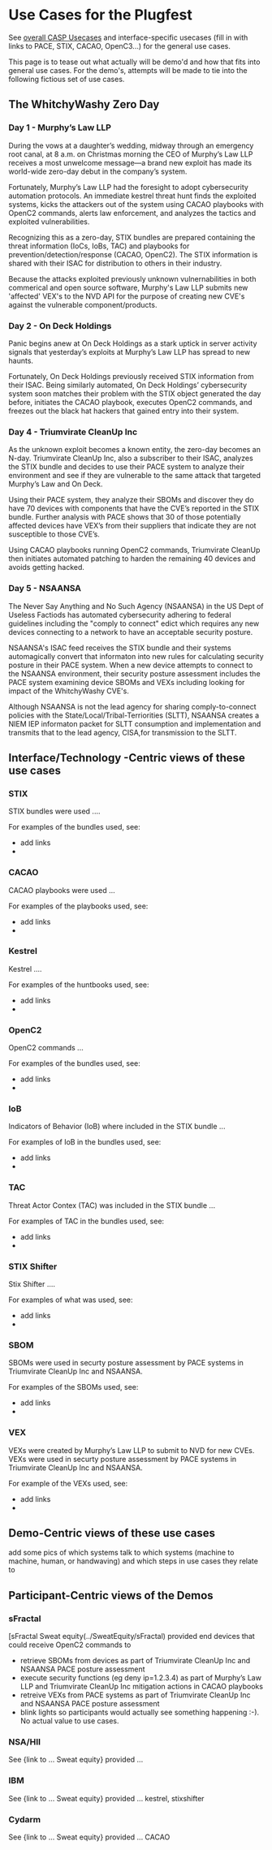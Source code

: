 # Use Cases for the Plugfest
See [overall CASP Usecases](../../../../UseCases/README.md) 
and interface-specific usecases
(fill in with links to PACE, STIX, CACAO, OpenC3...) 
for the general use cases.

This page is to tease out what 
actually will be demo'd and 
how that fits into general use cases.
For the demo's, attempts will be made to tie into
the following fictious set of use cases.

## The WhitchyWashy Zero Day
### Day 1 - Murphy’s Law LLP
During the vows at a daughter’s wedding, 
midway through an emergency root canal, 
at 8 a.m. on Christmas morning 
the CEO of Murphy’s Law LLP receives 
a most unwelcome message—a brand new exploit 
has made its world-wide zero-day debut in the company’s system. 

Fortunately, Murphy’s Law LLP had the foresight to 
adopt cybersecurity automation protocols. 
An immediate kestrel threat hunt finds the exploited systems, 
kicks the attackers out of the system using CACAO playbooks with OpenC2 commands, 
alerts law enforcement, and analyzes the tactics and exploited vulnerabilities. 

Recognizing this as a zero-day, 
STIX bundles are prepared containing the threat information (IoCs, IoBs, TAC) 
and playbooks for prevention/detection/response (CACAO, OpenC2). 
The STIX information is shared with their ISAC for distribution to others in their industry.

Because the attacks exploited previously unknown vulnernabilities 
in both commerical and open source software,
Murphy's Law LLP submits new 'affected' VEX's to the NVD API for the purpose of creating 
new CVE's against the vulnerable component/products.

### Day 2 - On Deck Holdings
Panic begins anew at On Deck Holdings as a stark uptick 
in server activity signals 
that yesterday’s exploits at Murphy’s Law LLP has spread to new haunts.

Fortunately, On Deck Holdings previously received STIX information from their ISAC. 
Being similarly automated, On Deck Holdings’ cybersecurity system
soon matches their problem with the STIX object generated the day before, 
initiates the CACAO playbook, executes OpenC2 commands, 
and freezes out the black hat hackers that gained entry into their system.

### Day 4 - Triumvirate CleanUp Inc
As the unknown exploit becomes a known entity, the zero-day becomes an N-day.
Triumvirate CleanUp Inc, also a subscriber to their ISAC, 
analyzes the STIX bundle and decides to use their PACE system 
to analyze their environment 
and see if they are vulnerable to the same attack that targeted Murphy’s Law and On Deck.

Using their PACE system, 
they analyze their SBOMs and discover they do have 
70 devices with components that have the CVE’s reported in the STIX bundle. 
Further analysis with PACE shows that 30 of those 
potentially affected devices have VEX’s from their suppliers 
that indicate they are not susceptible to those CVE’s. 

Using CACAO playbooks running OpenC2 commands,
Triumvirate CleanUp then initiates automated patching 
to harden the remaining 40 devices and avoids getting hacked.

### Day 5 - NSAANSA
The Never Say Anything and No Such Agency (NSAANSA)
in the US Dept of Useless Factiods 
has automated cybersecurity adhering to federal guidelines
including the "comply to connect" edict which requires any
new devices connecting to a network to have an acceptable security posture.

NSAANSA's ISAC feed receives the STIX bundle and their systems automagically
convert that informaton into new rules 
for calculating security posture in their PACE system.
When a new device attempts to connect to the NSAANSA environment,
their security posture assessment includes the PACE system examining 
device SBOMs and VEXs including looking for impact of the WhitchyWashy CVE's.

Although NSAANSA is not the lead agency for sharing comply-to-connect policies with
the State/Local/Tribal-Terriorities (SLTT), 
NSAANSA creates a NIEM IEP informaton packet
for SLTT consumption and implementation
and transmits that to the lead agency, CISA,for transmission to the SLTT.

## Interface/Technology -Centric views of these use cases
### STIX
STIX bundles were used ....

For examples of the bundles used, see:
- add links
-  

### CACAO
CACAO playbooks were used ...

For examples of the playbooks used, see:
- add links
-  

### Kestrel
Kestrel ....

For examples of the huntbooks used, see:
- add links
-  

### OpenC2
OpenC2 commands ...

For examples of the bundles used, see:
- add links
-  

### IoB
Indicators of Behavior (IoB) where included in the STIX bundle ...

For examples of IoB in the bundles used, see:
- add links
-  

### TAC
Threat Actor Contex (TAC) was included in the STIX bundle ...

For examples of TAC in the bundles used, see:
- add links
-  

### STIX Shifter
Stix Shifter ....

For examples of what was used, see:
- add links
-  

### SBOM
SBOMs were used in securty posture assessment by PACE systems in 
Triumvirate CleanUp Inc and NSAANSA.

For examples of the SBOMs used, see:
- add links
-  

### VEX
VEXs were created by Murphy’s Law LLP to submit to NVD for new CVEs.
VEXs were used in securty posture assessment by PACE systems in 
Triumvirate CleanUp Inc and NSAANSA.

For example of the VEXs used, see:
- add links
-  


## Demo-Centric views of these use cases

add some pics of which systems talk to which systems (machine to machine, human, or handwaving) 
and which steps in use cases they relate to

## Participant-Centric views of the Demos
### sFractal
[sFractal Sweat equity(../SweatEquity/sFractal) provided end devices 
that could receive OpenC2 commands to
- retrieve SBOMs from devices as part of Triumvirate CleanUp Inc and NSAANSA PACE posture assessment
- execute security functions (eg deny ip=1.2.3.4) as part of Murphy’s Law LLP and Triumvirate CleanUp Inc mitigation actions in CACAO playbooks
- retreive VEXs from PACE systems as part of Triumvirate CleanUp Inc and NSAANSA PACE posture assessment
- blink lights so participants would actually see something happening :-). No actual value to use cases.

### NSA/HII
See {link to ... Sweat equity} provided ...

### IBM
See {link to ... Sweat equity} provided ... kestrel, stixshifter

### Cydarm
See {link to ... Sweat equity} provided ... CACAO
